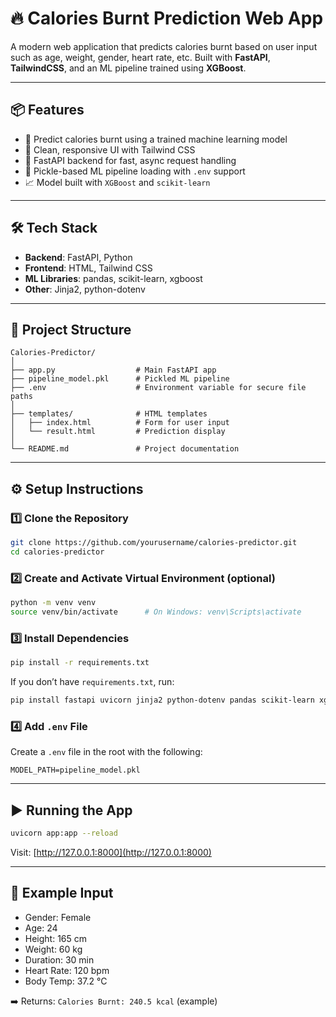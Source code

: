 # 🔥 Calories Burnt Prediction Web App

A modern web application that predicts calories burnt based on user input such as age, weight, gender, heart rate, etc. Built with **FastAPI**, **TailwindCSS**, and an ML pipeline trained using **XGBoost**.

---

## 📦 Features

- 🧠 Predict calories burnt using a trained machine learning model
- 🎨 Clean, responsive UI with Tailwind CSS
- 🚀 FastAPI backend for fast, async request handling
- 📂 Pickle-based ML pipeline loading with `.env` support
- 📈 Model built with `XGBoost` and `scikit-learn`

---

## 🛠️ Tech Stack

- **Backend**: FastAPI, Python
- **Frontend**: HTML, Tailwind CSS
- **ML Libraries**: pandas, scikit-learn, xgboost
- **Other**: Jinja2, python-dotenv

---

## 📁 Project Structure

```
Calories-Predictor/
│
├── app.py                  # Main FastAPI app
├── pipeline_model.pkl      # Pickled ML pipeline
├── .env                    # Environment variable for secure file paths
│
├── templates/              # HTML templates
│   ├── index.html          # Form for user input
│   └── result.html         # Prediction display
│
└── README.md               # Project documentation
```

---

## ⚙️ Setup Instructions

### 1️⃣ Clone the Repository

```bash
git clone https://github.com/yourusername/calories-predictor.git
cd calories-predictor
```

### 2️⃣ Create and Activate Virtual Environment (optional)

```bash
python -m venv venv
source venv/bin/activate      # On Windows: venv\Scripts\activate
```

### 3️⃣ Install Dependencies

```bash
pip install -r requirements.txt
```

If you don’t have `requirements.txt`, run:

```bash
pip install fastapi uvicorn jinja2 python-dotenv pandas scikit-learn xgboost
```

### 4️⃣ Add `.env` File

Create a `.env` file in the root with the following:

```
MODEL_PATH=pipeline_model.pkl
```

---

## ▶️ Running the App

```bash
uvicorn app:app --reload
```

Visit: [http://127.0.0.1:8000](http://127.0.0.1:8000)

---

## 🧪 Example Input

- Gender: Female
- Age: 24
- Height: 165 cm
- Weight: 60 kg
- Duration: 30 min
- Heart Rate: 120 bpm
- Body Temp: 37.2 °C

➡️ Returns: `Calories Burnt: 240.5 kcal` (example)

